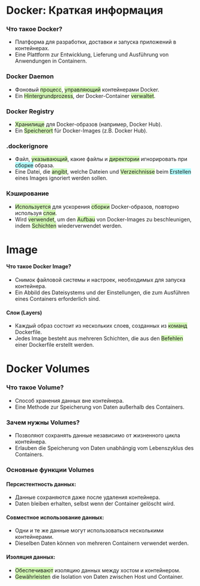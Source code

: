 # Docker: Краткая информация

### Что такое Docker?

- Платформа для разработки, доставки и запуска приложений в контейнерах.
- Eine Plattform zur Entwicklung, Lieferung und Ausführung von Anwendungen in Containern.

### Docker Daemon

-  Фоновый <span style="background:#d3f8b6">процесс</span>, <span style="background:#d3f8b6">управляющий</span> контейнерами Docker.
- Ein <span style="background:#d3f8b6">Hintergrundprozess</span>, der Docker-Container <span style="background:#d3f8b6">verwaltet</span>.

### Docker Registry

- <span style="background:#d3f8b6">Хранилище</span> для Docker-образов (например, Docker Hub).
- Ein <span style="background:#d3f8b6">Speicherort</span> für Docker-Images (z.B. Docker Hub).

### .dockerignore

- Файл, <span style="background:#d3f8b6">указывающий</span>, какие файлы и <span style="background:#d3f8b6">директории</span> игнорировать при <span style="background:#b1ffff">сборке</span> образа.
- Eine Datei, die <span style="background:#d3f8b6">angibt</span>, welche Dateien und <span style="background:#d3f8b6">Verzeichnisse</span> beim <span style="background:#b1ffff">Erstellen</span> eines Images ignoriert werden sollen.

### Кэширование

- <span style="background:#d3f8b6">Используется</span> для ускорения <span style="background:#d3f8b6">сборки</span> Docker-образов, повторно используя <span style="background:#d3f8b6">слои</span>.
- Wird <span style="background:#d3f8b6">verwendet</span>, um den <span style="background:#d3f8b6">Aufbau</span> von Docker-Images zu beschleunigen, indem <span style="background:#d3f8b6">Schichten</span> wiederverwendet werden.

#  Image

#### Что такое Docker Image?

- Снимок файловой системы и настроек, необходимых для запуска контейнера.
- Ein Abbild des Dateisystems und der Einstellungen, die zum Ausführen eines Containers erforderlich sind.

#### Слои (Layers)

- Каждый образ состоит из нескольких слоев, созданных из <span style="background:#d3f8b6">команд</span> Dockerfile.
- Jedes Image besteht aus mehreren Schichten, die aus den <span style="background:#d3f8b6">Befehlen</span> einer Dockerfile erstellt werden.

# Docker Volumes

### Что такое Volume?

- Способ хранения данных вне контейнера.
- Eine Methode zur Speicherung von Daten außerhalb des Containers.

### Зачем нужны Volumes?

- Позволяют сохранять данные независимо от жизненного цикла контейнера.
- Erlauben die Speicherung von Daten unabhängig vom Lebenszyklus des Containers.

### Основные функции Volumes

#### **Персистентность данных**: 
- Данные сохраняются даже после удаления контейнера.
- Daten bleiben erhalten, selbst wenn der Container gelöscht wird.

#### **Совместное использование данных**: 
- Одни и те же данные могут использоваться несколькими контейнерами.
- Dieselben Daten können von mehreren Containern verwendet werden.

#### **Изоляция данных**: 
- <span style="background:#d3f8b6">Обеспечивают</span> изоляцию данных между хостом и контейнером.
- <span style="background:#d3f8b6">Gewährleisten</span> die Isolation von Daten zwischen Host und Container.
